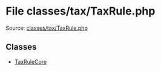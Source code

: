 File classes/tax/TaxRule.php
=========
Source: [classes/tax/TaxRule.php](https://github.com/PrestaShop/PrestaShop/blob/1.6.1.1/classes/tax/TaxRule.php)


Classes
-------

* [TaxRuleCore](class.TaxRuleCore)

